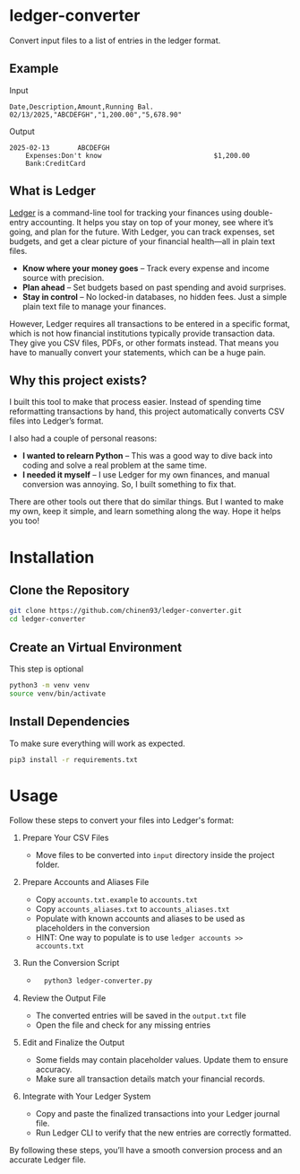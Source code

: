 # ledger-converter
Convert input files to a list of entries in the ledger format.

## Example

Input
```text
Date,Description,Amount,Running Bal.
02/13/2025,"ABCDEFGH","1,200.00","5,678.90"
```

Output
```text
2025-02-13       ABCDEFGH
    Expenses:Don't know                            $1,200.00
    Bank:CreditCard
```

## What is Ledger

[Ledger](https://ledger-cli.org) is a command-line tool for tracking your finances using double-entry accounting. It helps you stay on top of your money, see where it’s going, and plan for the future. With Ledger, you can track expenses, set budgets, and get a clear picture of your financial health—all in plain text files.

- **Know where your money goes** – Track every expense and income source with precision.
- **Plan ahead** – Set budgets based on past spending and avoid surprises.
- **Stay in control** – No locked-in databases, no hidden fees. Just a simple plain text file to manage your finances.

However, Ledger requires all transactions to be entered in a specific format, which is not how financial institutions typically provide transaction data. They give you CSV files, PDFs, or other formats instead. That means you have to manually convert your statements, which can be a huge pain.

## Why this project exists?

I built this tool to make that process easier. Instead of spending time reformatting transactions by hand, this project automatically converts CSV files into Ledger’s format.

I also had a couple of personal reasons:

- **I wanted to relearn Python** – This was a good way to dive back into coding and solve a real problem at the same time.
- **I needed it myself** – I use Ledger for my own finances, and manual conversion was annoying. So, I built something to fix that.

There are other tools out there that do similar things. But I wanted to make my own, keep it simple, and learn something along the way. Hope it helps you too!

# Installation
## Clone the Repository

```sh
git clone https://github.com/chinen93/ledger-converter.git
cd ledger-converter
```
## Create an Virtual Environment

This step is optional

```sh
python3 -m venv venv
source venv/bin/activate
```

## Install Dependencies

To make sure everything will work as expected.

```sh
pip3 install -r requirements.txt
```

# Usage
Follow these steps to convert your files into Ledger's format:

1. Prepare Your CSV Files
    - Move files to be converted into `input` directory  inside the project folder.

2. Prepare Accounts and Aliases File
    - Copy `accounts.txt.example` to `accounts.txt`
    - Copy `accounts_aliases.txt` to `accounts_aliases.txt`
    - Populate with known accounts and aliases to be used as placeholders in the conversion
    - HINT: One way to populate is to use `ledger accounts >> accounts.txt`

3. Run the Conversion Script
    - ```sh
        python3 ledger-converter.py
        ```
4. Review the Output File
    - The converted entries will be saved in the `output.txt` file
    - Open the file and check for any missing entries

5. Edit and Finalize the Output
    - Some fields may contain placeholder values. Update them to ensure accuracy.
    - Make sure all transaction details match your financial records.

6. Integrate with Your Ledger System
    - Copy and paste the finalized transactions into your Ledger journal file.
    - Run Ledger CLI to verify that the new entries are correctly formatted.

By following these steps, you’ll have a smooth conversion process and an accurate Ledger file.